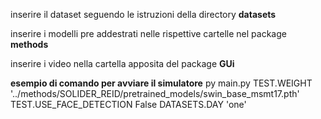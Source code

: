 inserire il dataset seguendo le istruzioni della directory **datasets**

inserire i modelli pre addestrati nelle rispettive cartelle nel package **methods**

inserire i video nella cartella apposita del package **GUi**


**esempio di comando per avviare il simulatore**
py main.py TEST.WEIGHT '../methods/SOLIDER_REID/pretrained_models/swin_base_msmt17.pth' TEST.USE_FACE_DETECTION False DATASETS.DAY 'one'
